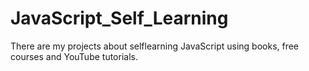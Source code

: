 # JavaScript_Self_Learning
There are my projects about selflearning JavaScript using books, free courses and YouTube tutorials.
